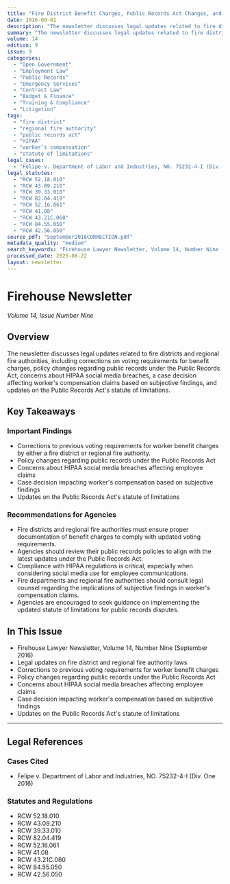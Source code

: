 ```yaml
---
title: "Fire District Benefit Charges, Public Records Act Changes, and HIPAA Social Media Compliance"
date: 2016-09-01
description: "The newsletter discusses legal updates related to fire districts and regional fire authorities, including corrections on voting requirements for benefit charges, policy changes regarding public records under the Public Records Act, concerns about HIPAA social media breaches, a case decision affecting worker's compensation claims based on subjective findings, and updates on the Public Records Act's statute of limitations."
summary: "The newsletter discusses legal updates related to fire districts and regional fire authorities, including corrections on voting requirements for benefit charges, policy changes regarding public records under the Public Records Act, concerns about HIPAA social media breaches, a case decision affecting worker's compensation claims based on subjective findings, and updates on the Public Records Act's statute of limitations."
volume: 14
edition: 9
issue: 9
categories:
  - "Open Government"
  - "Employment Law"
  - "Public Records"
  - "Emergency Services"
  - "Contract Law"
  - "Budget & Finance"
  - "Training & Compliance"
  - "Litigation"
tags:
  - "fire district"
  - "regional fire authority"
  - "public records act"
  - "HIPAA"
  - "worker’s compensation"
  - "statute of limitations"
legal_cases:
  - "Felipe v. Department of Labor and Industries, NO. 75232-4-I (Div. One 2016)"
legal_statutes:
  - "RCW 52.18.010"
  - "RCW 43.09.210"
  - "RCW 39.33.010"
  - "RCW 82.04.419"
  - "RCW 52.16.061"
  - "RCW 41.08"
  - "RCW 43.21C.060"
  - "RCW 84.55.050"
  - "RCW 42.56.050"
source_pdf: "September2016CORRECTION.pdf"
metadata_quality: "medium"
search_keywords: "Firehouse Lawyer Newsletter, Volume 14, Number Nine (September 2016). Legal updates on fire district and regional fire authority laws. Corrections to previous voting requirements for worker benefit ch..."
processed_date: 2025-08-22
layout: newsletter
---
```


# Firehouse Newsletter

*Volume 14, Issue Number Nine*

## Overview

The newsletter discusses legal updates related to fire districts and regional fire authorities, including corrections on voting requirements for benefit charges, policy changes regarding public records under the Public Records Act, concerns about HIPAA social media breaches, a case decision affecting worker's compensation claims based on subjective findings, and updates on the Public Records Act's statute of limitations.

## Key Takeaways

### Important Findings

- Corrections to previous voting requirements for worker benefit charges by either a fire district or regional fire authority.
- Policy changes regarding public records under the Public Records Act
- Concerns about HIPAA social media breaches affecting employee claims
- Case decision impacting worker's compensation based on subjective findings
- Updates on the Public Records Act's statute of limitations

### Recommendations for Agencies

- Fire districts and regional fire authorities must ensure proper documentation of benefit charges to comply with updated voting requirements.
- Agencies should review their public records policies to align with the latest updates under the Public Records Act.
- Compliance with HIPAA regulations is critical, especially when considering social media use for employee communications.
- Fire departments and regional fire authorities should consult legal counsel regarding the implications of subjective findings in worker's compensation claims.
- Agencies are encouraged to seek guidance on implementing the updated statute of limitations for public records disputes.

## In This Issue

- Firehouse Lawyer Newsletter, Volume 14, Number Nine (September 2016)
- Legal updates on fire district and regional fire authority laws
- Corrections to previous voting requirements for worker benefit charges
- Policy changes regarding public records under the Public Records Act
- Concerns about HIPAA social media breaches affecting employee claims
- Case decision impacting worker's compensation based on subjective findings
- Updates on the Public Records Act's statute of limitations

---

## Legal References

### Cases Cited

- Felipe v. Department of Labor and Industries, NO. 75232-4-I (Div. One 2016)

### Statutes and Regulations

- RCW 52.18.010
- RCW 43.09.210
- RCW 39.33.010
- RCW 82.04.419
- RCW 52.16.061
- RCW 41.08
- RCW 43.21C.060
- RCW 84.55.050
- RCW 42.56.050

